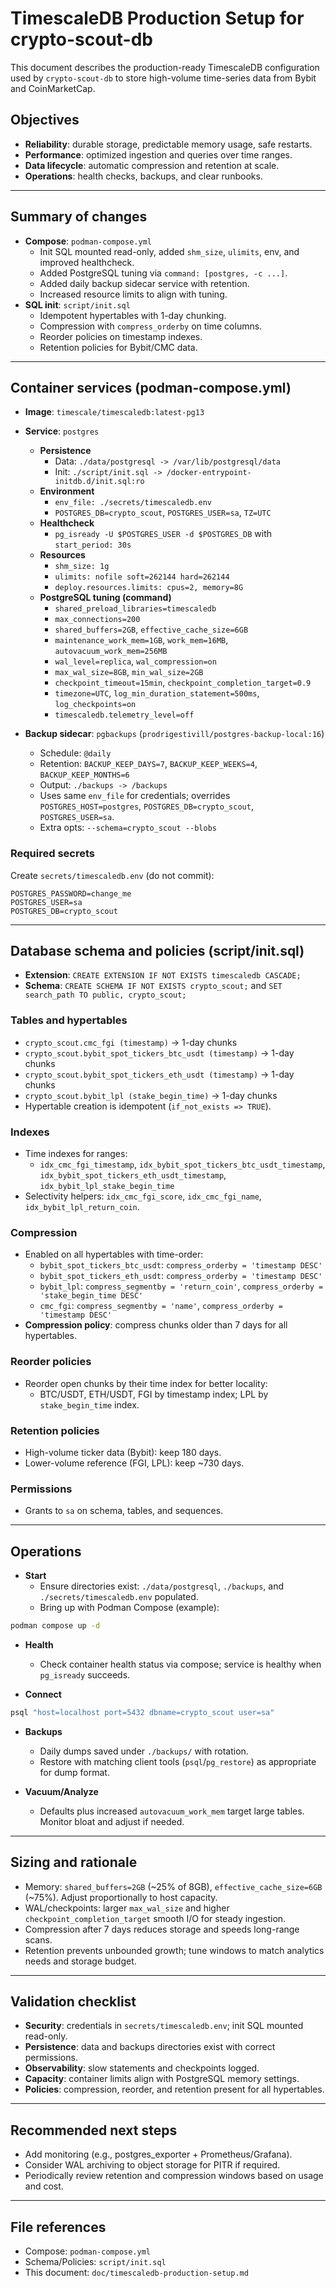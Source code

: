 # TimescaleDB Production Setup for crypto-scout-db

This document describes the production-ready TimescaleDB configuration used by `crypto-scout-db` to store high-volume time-series data from Bybit and CoinMarketCap.

## Objectives

- **Reliability**: durable storage, predictable memory usage, safe restarts.
- **Performance**: optimized ingestion and queries over time ranges.
- **Data lifecycle**: automatic compression and retention at scale.
- **Operations**: health checks, backups, and clear runbooks.

---

## Summary of changes

- **Compose**: `podman-compose.yml`
  - Init SQL mounted read-only, added `shm_size`, `ulimits`, env, and improved healthcheck.
  - Added PostgreSQL tuning via `command: [postgres, -c ...]`.
  - Added daily backup sidecar service with retention.
  - Increased resource limits to align with tuning.
- **SQL init**: `script/init.sql`
  - Idempotent hypertables with 1-day chunking.
  - Compression with `compress_orderby` on time columns.
  - Reorder policies on timestamp indexes.
  - Retention policies for Bybit/CMC data.

---

## Container services (podman-compose.yml)

- **Image**: `timescale/timescaledb:latest-pg13`
- **Service**: `postgres`
  - **Persistence**
    - Data: `./data/postgresql -> /var/lib/postgresql/data`
    - Init: `./script/init.sql -> /docker-entrypoint-initdb.d/init.sql:ro`
  - **Environment**
    - `env_file: ./secrets/timescaledb.env`
    - `POSTGRES_DB=crypto_scout`, `POSTGRES_USER=sa`, `TZ=UTC`
  - **Healthcheck**
    - `pg_isready -U $POSTGRES_USER -d $POSTGRES_DB` with `start_period: 30s`
  - **Resources**
    - `shm_size: 1g`
    - `ulimits: nofile soft=262144 hard=262144`
    - `deploy.resources.limits: cpus=2, memory=8G`
  - **PostgreSQL tuning (command)**
    - `shared_preload_libraries=timescaledb`
    - `max_connections=200`
    - `shared_buffers=2GB`, `effective_cache_size=6GB`
    - `maintenance_work_mem=1GB`, `work_mem=16MB`, `autovacuum_work_mem=256MB`
    - `wal_level=replica`, `wal_compression=on`
    - `max_wal_size=8GB`, `min_wal_size=2GB`
    - `checkpoint_timeout=15min`, `checkpoint_completion_target=0.9`
    - `timezone=UTC`, `log_min_duration_statement=500ms`, `log_checkpoints=on`
    - `timescaledb.telemetry_level=off`

- **Backup sidecar**: `pgbackups` (`prodrigestivill/postgres-backup-local:16`)
  - Schedule: `@daily`
  - Retention: `BACKUP_KEEP_DAYS=7`, `BACKUP_KEEP_WEEKS=4`, `BACKUP_KEEP_MONTHS=6`
  - Output: `./backups -> /backups`
  - Uses same `env_file` for credentials; overrides `POSTGRES_HOST=postgres`, `POSTGRES_DB=crypto_scout`, `POSTGRES_USER=sa`.
  - Extra opts: `--schema=crypto_scout --blobs`

### Required secrets

Create `secrets/timescaledb.env` (do not commit):

```
POSTGRES_PASSWORD=change_me
POSTGRES_USER=sa
POSTGRES_DB=crypto_scout
```

---

## Database schema and policies (script/init.sql)

- **Extension**: `CREATE EXTENSION IF NOT EXISTS timescaledb CASCADE;`
- **Schema**: `CREATE SCHEMA IF NOT EXISTS crypto_scout;` and `SET search_path TO public, crypto_scout;`

### Tables and hypertables

- `crypto_scout.cmc_fgi (timestamp)` → 1-day chunks
- `crypto_scout.bybit_spot_tickers_btc_usdt (timestamp)` → 1-day chunks
- `crypto_scout.bybit_spot_tickers_eth_usdt (timestamp)` → 1-day chunks
- `crypto_scout.bybit_lpl (stake_begin_time)` → 1-day chunks
- Hypertable creation is idempotent (`if_not_exists => TRUE`).

### Indexes

- Time indexes for ranges:
  - `idx_cmc_fgi_timestamp`, `idx_bybit_spot_tickers_btc_usdt_timestamp`, `idx_bybit_spot_tickers_eth_usdt_timestamp`, `idx_bybit_lpl_stake_begin_time`
- Selectivity helpers: `idx_cmc_fgi_score`, `idx_cmc_fgi_name`, `idx_bybit_lpl_return_coin`.

### Compression

- Enabled on all hypertables with time-order:
  - `bybit_spot_tickers_btc_usdt`: `compress_orderby = 'timestamp DESC'`
  - `bybit_spot_tickers_eth_usdt`: `compress_orderby = 'timestamp DESC'`
  - `bybit_lpl`: `compress_segmentby = 'return_coin'`, `compress_orderby = 'stake_begin_time DESC'`
  - `cmc_fgi`: `compress_segmentby = 'name'`, `compress_orderby = 'timestamp DESC'`
- **Compression policy**: compress chunks older than 7 days for all hypertables.

### Reorder policies

- Reorder open chunks by their time index for better locality:
  - BTC/USDT, ETH/USDT, FGI by timestamp index; LPL by `stake_begin_time` index.

### Retention policies

- High-volume ticker data (Bybit): keep 180 days.
- Lower-volume reference (FGI, LPL): keep ~730 days.

### Permissions

- Grants to `sa` on schema, tables, and sequences.

---

## Operations

- **Start**
  - Ensure directories exist: `./data/postgresql`, `./backups`, and `./secrets/timescaledb.env` populated.
  - Bring up with Podman Compose (example):

```sh
podman compose up -d
```

- **Health**
  - Check container health status via compose; service is healthy when `pg_isready` succeeds.

- **Connect**

```sh
psql "host=localhost port=5432 dbname=crypto_scout user=sa"
```

- **Backups**
  - Daily dumps saved under `./backups/` with rotation.
  - Restore with matching client tools (`psql`/`pg_restore`) as appropriate for dump format.

- **Vacuum/Analyze**
  - Defaults plus increased `autovacuum_work_mem` target large tables. Monitor bloat and adjust if needed.

---

## Sizing and rationale

- Memory: `shared_buffers=2GB` (~25% of 8GB), `effective_cache_size=6GB` (~75%). Adjust proportionally to host capacity.
- WAL/checkpoints: larger `max_wal_size` and higher `checkpoint_completion_target` smooth I/O for steady ingestion.
- Compression after 7 days reduces storage and speeds long-range scans.
- Retention prevents unbounded growth; tune windows to match analytics needs and storage budget.

---

## Validation checklist

- **Security**: credentials in `secrets/timescaledb.env`; init SQL mounted read-only.
- **Persistence**: data and backups directories exist with correct permissions.
- **Observability**: slow statements and checkpoints logged.
- **Capacity**: container limits align with PostgreSQL memory settings.
- **Policies**: compression, reorder, and retention present for all hypertables.

---

## Recommended next steps

- Add monitoring (e.g., postgres_exporter + Prometheus/Grafana).
- Consider WAL archiving to object storage for PITR if required.
- Periodically review retention and compression windows based on usage and cost.

---

## File references

- Compose: `podman-compose.yml`
- Schema/Policies: `script/init.sql`
- This document: `doc/timescaledb-production-setup.md`
